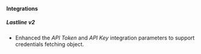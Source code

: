 #### Integrations
##### Lastline v2
- Enhanced the *API Token* and *API Key* integration parameters to support credentials fetching object.
